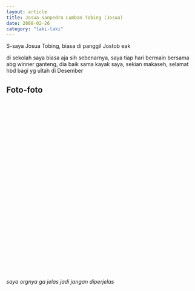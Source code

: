 ```yaml
---
layout: article
title: Josua Sanpedro Lumban Tobing (Josua)
date: 2008-02-26
category: "laki-laki"
---
```

S-saya Josua Tobing, biasa di panggil Jostob eak
<!-- excerpt -->

di sekolah saya biasa aja sih sebenarnya, saya tiap hari bermain bersama abg winner ganteng, dia baik sama kayak saya, sekian makaseh, selamat hbd bagi yg ultah di Desember

## Foto-foto
<div style="padding-bottom:45%; position:relative; display:block; width: 100%">
  <object data="https://raw.githubusercontent.com/BayuBatam2008/website-9a/main/src/assets/image/josua/IMG-20221207-WA0027.jpg" width="100%" height="100%"
    frameborder="0" allowfullscreen="no" style="position:absolute; top:0; left: 0">
  </object>
</div>

<div style="padding-bottom:45%; position:relative; display:block; width: 100%">
  <object data="https://raw.githubusercontent.com/BayuBatam2008/website-9a/main/src/assets/image/josua/IMG-20221207-WA0026.jpg" width="100%" height="100%"
    frameborder="0" allowfullscreen="no" style="position:absolute; top:0; left: 0">
  </object>
</div>

*saya orgnya ga jelas jadi jangan diperjelas*
